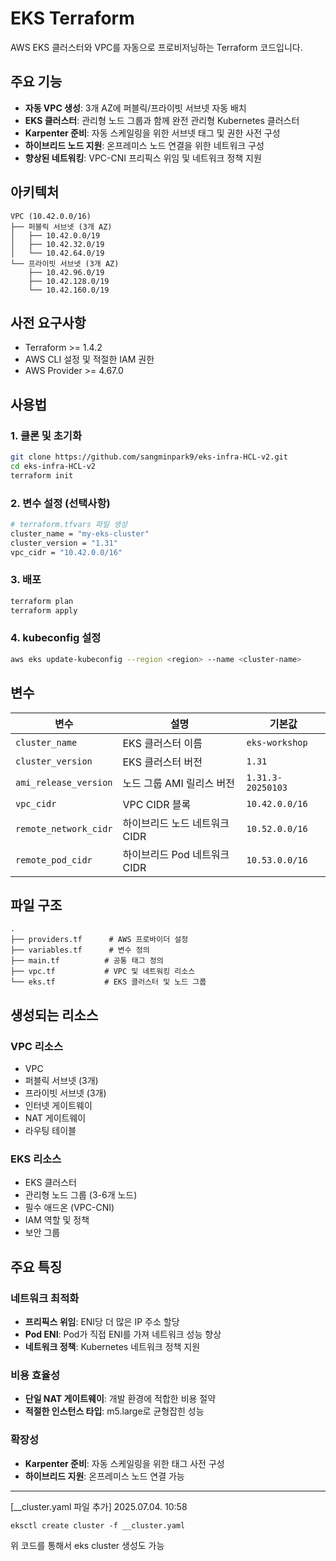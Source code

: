 # EKS Terraform

AWS EKS 클러스터와 VPC를 자동으로 프로비저닝하는 Terraform 코드입니다.

## 주요 기능

- **자동 VPC 생성**: 3개 AZ에 퍼블릭/프라이빗 서브넷 자동 배치
- **EKS 클러스터**: 관리형 노드 그룹과 함께 완전 관리형 Kubernetes 클러스터
- **Karpenter 준비**: 자동 스케일링을 위한 서브넷 태그 및 권한 사전 구성
- **하이브리드 노드 지원**: 온프레미스 노드 연결을 위한 네트워크 구성
- **향상된 네트워킹**: VPC-CNI 프리픽스 위임 및 네트워크 정책 지원

## 아키텍처

```
VPC (10.42.0.0/16)
├── 퍼블릭 서브넷 (3개 AZ)
│   ├── 10.42.0.0/19
│   ├── 10.42.32.0/19
│   └── 10.42.64.0/19
└── 프라이빗 서브넷 (3개 AZ)
    ├── 10.42.96.0/19
    ├── 10.42.128.0/19
    └── 10.42.160.0/19
```

## 사전 요구사항

- Terraform >= 1.4.2
- AWS CLI 설정 및 적절한 IAM 권한
- AWS Provider >= 4.67.0

## 사용법

### 1. 클론 및 초기화

```bash
git clone https://github.com/sangminpark9/eks-infra-HCL-v2.git
cd eks-infra-HCL-v2
terraform init
```

### 2. 변수 설정 (선택사항)

```bash
# terraform.tfvars 파일 생성
cluster_name = "my-eks-cluster"
cluster_version = "1.31"
vpc_cidr = "10.42.0.0/16"
```

### 3. 배포

```bash
terraform plan
terraform apply
```

### 4. kubeconfig 설정

```bash
aws eks update-kubeconfig --region <region> --name <cluster-name>
```

## 변수

| 변수 | 설명 | 기본값 |
|------|------|--------|
| `cluster_name` | EKS 클러스터 이름 | `eks-workshop` |
| `cluster_version` | EKS 클러스터 버전 | `1.31` |
| `ami_release_version` | 노드 그룹 AMI 릴리스 버전 | `1.31.3-20250103` |
| `vpc_cidr` | VPC CIDR 블록 | `10.42.0.0/16` |
| `remote_network_cidr` | 하이브리드 노드 네트워크 CIDR | `10.52.0.0/16` |
| `remote_pod_cidr` | 하이브리드 Pod 네트워크 CIDR | `10.53.0.0/16` |

## 파일 구조

```
.
├── providers.tf      # AWS 프로바이더 설정
├── variables.tf      # 변수 정의
├── main.tf          # 공통 태그 정의
├── vpc.tf           # VPC 및 네트워킹 리소스
└── eks.tf           # EKS 클러스터 및 노드 그룹
```

## 생성되는 리소스

### VPC 리소스
- VPC
- 퍼블릭 서브넷 (3개)
- 프라이빗 서브넷 (3개)
- 인터넷 게이트웨이
- NAT 게이트웨이
- 라우팅 테이블

### EKS 리소스
- EKS 클러스터
- 관리형 노드 그룹 (3-6개 노드)
- 필수 애드온 (VPC-CNI)
- IAM 역할 및 정책
- 보안 그룹

## 주요 특징

### 네트워크 최적화
- **프리픽스 위임**: ENI당 더 많은 IP 주소 할당
- **Pod ENI**: Pod가 직접 ENI를 가져 네트워크 성능 향상
- **네트워크 정책**: Kubernetes 네트워크 정책 지원

### 비용 효율성
- **단일 NAT 게이트웨이**: 개발 환경에 적합한 비용 절약
- **적절한 인스턴스 타입**: m5.large로 균형잡힌 성능

### 확장성
- **Karpenter 준비**: 자동 스케일링을 위한 태그 사전 구성
- **하이브리드 지원**: 온프레미스 노드 연결 가능

---
[__cluster.yaml 파일 추가] 2025.07.04. 10:58

```
eksctl create cluster -f __cluster.yaml
```

위 코드를 통해서 eks cluster 생성도 가능
